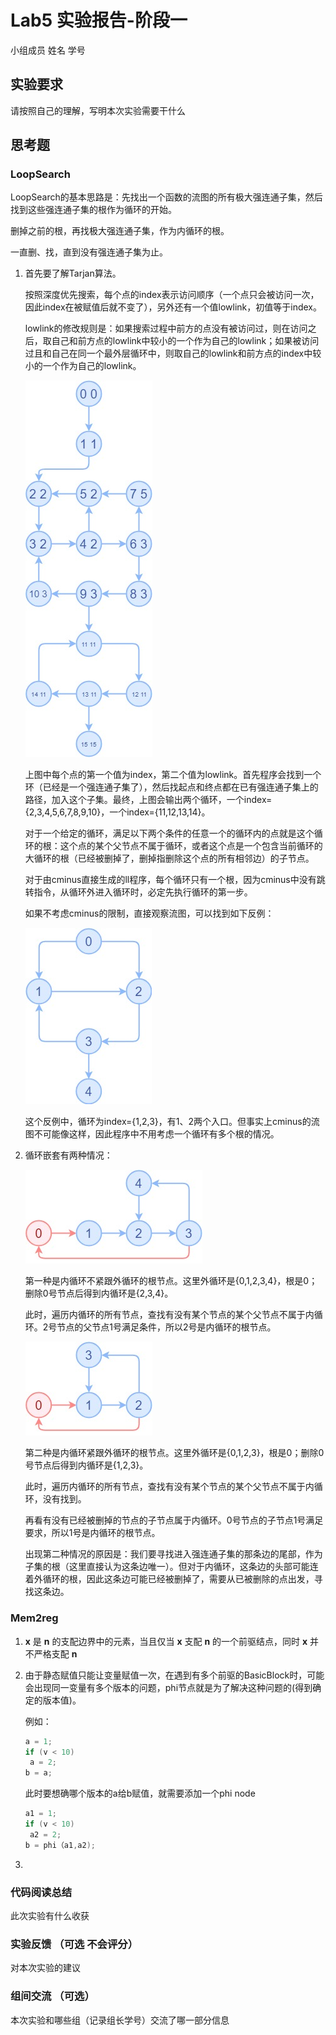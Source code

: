# Lab5 实验报告-阶段一

小组成员 姓名 学号

## 实验要求

请按照自己的理解，写明本次实验需要干什么

## 思考题
### LoopSearch

LoopSearch的基本思路是：先找出一个函数的流图的所有极大强连通子集，然后找到这些强连通子集的根作为循环的开始。

删掉之前的根，再找极大强连通子集，作为内循环的根。

一直删、找，直到没有强连通子集为止。

1. 首先要了解Tarjan算法。

   按照深度优先搜索，每个点的index表示访问顺序（一个点只会被访问一次，因此index在被赋值后就不变了），另外还有一个值lowlink，初值等于index。

   lowlink的修改规则是：如果搜索过程中前方的点没有被访问过，则在访问之后，取自己和前方点的lowlink中较小的一个作为自己的lowlink；如果被访问过且和自己在同一个最外层循环中，则取自己的lowlink和前方点的index中较小的一个作为自己的lowlink。

   ![tarjanexample](figs/tarjanexample.jpg)

   上图中每个点的第一个值为index，第二个值为lowlink。首先程序会找到一个环（已经是一个强连通子集了），然后找起点和终点都在已有强连通子集上的路径，加入这个子集。最终，上图会输出两个循环，一个index={2,3,4,5,6,7,8,9,10}，一个index={11,12,13,14}。

   对于一个给定的循环，满足以下两个条件的任意一个的循环内的点就是这个循环的根：这个点的某个父节点不属于循环，或者这个点是一个包含当前循环的大循环的根（已经被删掉了，删掉指删除这个点的所有相邻边）的子节点。

   对于由cminus直接生成的ll程序，每个循环只有一个根，因为cminus中没有跳转指令，从循环外进入循环时，必定先执行循环的第一步。

   如果不考虑cminus的限制，直接观察流图，可以找到如下反例：

   ![oppose](figs/oppose.jpg)

   这个反例中，循环为index={1,2,3}，有1、2两个入口。但事实上cminus的流图不可能像这样，因此程序中不用考虑一个循环有多个根的情况。

2. 循环嵌套有两种情况：

   ![loop_case_1](figs/loop_case_1.jpg)

   第一种是内循环不紧跟外循环的根节点。这里外循环是{0,1,2,3,4}，根是0；删除0号节点后得到内循环是{2,3,4}。

   此时，遍历内循环的所有节点，查找有没有某个节点的某个父节点不属于内循环。2号节点的父节点1号满足条件，所以2号是内循环的根节点。

   ![loop_case_2](figs/loop_case_2.jpg)

   第二种是内循环紧跟外循环的根节点。这里外循环是{0,1,2,3}，根是0；删除0号节点后得到内循环是{1,2,3}。

   此时，遍历内循环的所有节点，查找有没有某个节点的某个父节点不属于内循环，没有找到。

   再看有没有已经被删掉的节点的子节点属于内循环。0号节点的子节点1号满足要求，所以1号是内循环的根节点。

   出现第二种情况的原因是：我们要寻找进入强连通子集的那条边的尾部，作为子集的根（这里直接认为这条边唯一）。但对于内循环，这条边的头部可能连着外循环的根，因此这条边可能已经被删掉了，需要从已被删除的点出发，寻找这条边。

   
### Mem2reg
1. **x** 是 **n** 的支配边界中的元素，当且仅当 **x** 支配 **n** 的一个前驱结点，同时 **x** 并不严格支配 **n**

2. 由于静态赋值只能让变量赋值一次，在遇到有多个前驱的BasicBlock时，可能会出现同一变量有多个版本的问题，phi节点就是为了解决这种问题的(得到确定的版本值)。

   例如：

   ```c
   a = 1;
   if (v < 10)
   	a = 2;
   b = a;
   ```

   此时要想确哪个版本的a给b赋值，就需要添加一个phi node

   ```c
   a1 = 1;
   if (v < 10)
   	a2 = 2;
   b = phi（a1,a2);
   ```

   

3. 

### 代码阅读总结

此次实验有什么收获

### 实验反馈 （可选 不会评分）

对本次实验的建议

### 组间交流 （可选）

本次实验和哪些组（记录组长学号）交流了哪一部分信息
